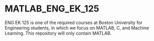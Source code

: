 # MATLAB_ENG_EK_125
ENG EK 125 is one of the required courses at Boston University for Engineering students, in which we focus on MATLAB, C, and Machine Learning.
This repository will only contain MATLAB.
